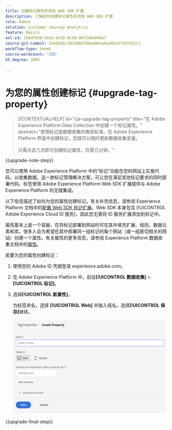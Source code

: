```yaml
---
title: 创建标记属性并添加 Web SDK 扩展
description: 了解如何创建标记属性并添加 Web SDK 扩展
role: Admin
solution: Customer Journey Analytics
feature: Basics
exl-id: 156df830-541d-4c92-9c49-98f346e040a7
source-git-commit: 33e962bc3834d6b7d0a49bea9aa06c67547351c1
workflow-type: tm+mt
source-wordcount: '292'
ht-degree: 100%

---
```


# 为您的属性创建标记 {#upgrade-tag-property}

<!-- markdownlint-disable MD034 -->

>[!CONTEXTUALHELP]
>id="cja-upgrade-tag-property"
>title="在 Adobe Experience Platform Data Collection 中创建一个标记属性。"
>abstract="使用标记是数据收集的典型标准。在 Adobe Experience Platform 界面中创建标记，您就可以随时更新数据收集变量。<br><br>只需点击几次即可创建标记属性，仅需几分钟。"

<!-- markdownlint-enable MD034 -->

{{upgrade-note-step}}

您可以使用 Adobe Experience Platform 中的“标记”功能在您的网站上实施代码，以收集数据。这一款标记管理解决方案，可让您在满足其他标记要求的同时部署代码。标签使用 Adobe Experience Platform Web SDK 扩展提供与 Adobe Experience Platform 的无缝集成。

以下信息描述了如何为您的属性创建标记。有关补充信息，请参阅 Experience Platform 文档中的[配置 Web SDK 标记扩展](https://experienceleague.adobe.com/zh-hans/docs/experience-platform/tags/extensions/client/web-sdk/web-sdk-extension-configuration)。Web SDK 本身包含 [!UICONTROL Adobe Experience Cloud ID 服务]，因此您无需将 ID 服务扩展添加到标记中。

属性基本上是一个容器，在将标记部署到网站时可在其中填充扩展、规则、数据元素和库。很多人会为希望在其中部署同一组标记的每个网站（或一组密切相关的网站）创建一个属性。有关属性的更多信息，请参阅 Experience Platform 数据收集文档中的[属性](https://experienceleague.adobe.com/zh-hans/docs/experience-platform/tags/admin/companies-and-properties)。

若要为您的属性创建标记：

1. 使用您的 Adobe ID 凭据登录 experience.adobe.com。

1. 在 Adobe Experience Platform 中，前往&#x200B;**[!UICONTROL 数据收集]** > **[!UICONTROL 标记]**。

1. 选择&#x200B;**[!UICONTROL 新属性]**。

   为标签命名，选择 **[!UICONTROL Web]** 并输入域名。选择&#x200B;**[!UICONTROL 保存]**&#x200B;继续。

   ![创建资产](assets/create-property.png)

{{upgrade-final-step}}
